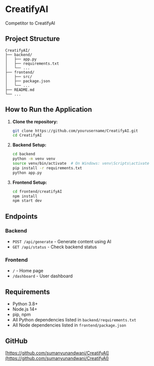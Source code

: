 # CreatifyAI
Competitor to CreatifyAI

## Project Structure

```
CreatifyAI/
├── backend/
│   ├── app.py
│   ├── requirements.txt
│   └── ...
├── frontend/
│   ├── src/
│   ├── package.json
│   └── ...
├── README.md
└── ...
```

## How to Run the Application

1. **Clone the repository:**
    ```bash
    git clone https://github.com/yourusername/CreatifyAI.git
    cd CreatifyAI
    ```

2. **Backend Setup:**
    ```bash
    cd backend
    python -m venv venv
    source venv/bin/activate  # On Windows: venv\Scripts\activate
    pip install -r requirements.txt
    python app.py
    ```

3. **Frontend Setup:**
    ```bash
    cd frontend/creatifyAI
    npm install
    npm start dev
    ```

## Endpoints

### Backend

- `POST /api/generate` - Generate content using AI
- `GET /api/status` - Check backend status

### Frontend

- `/` - Home page
- `/dashboard` - User dashboard

## Requirements

- Python 3.8+
- Node.js 14+
- pip, npm
- All Python dependencies listed in `backend/requirements.txt`
- All Node dependencies listed in `frontend/package.json`

## GitHub

[https://github.com/sumanyunandwani/CreatifyAI](https://github.com/sumanyunandwani/CreatifyAI)

